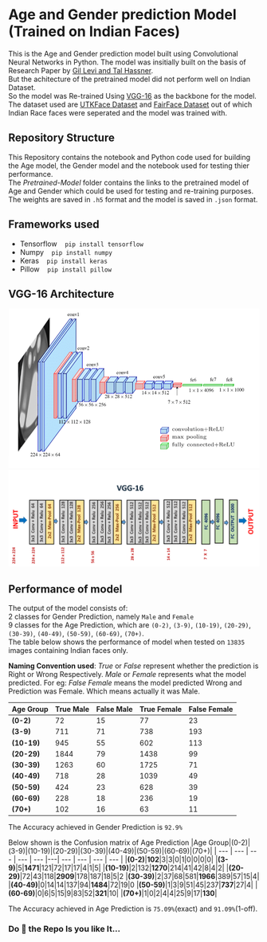 # Age and Gender prediction Model (Trained on Indian Faces)

This is the Age and Gender prediction model built using Convolutional Neural Networks in Python.
The model was insitially built on the basis of Research Paper by [Gil Levi and Tal Hassner](https://talhassner.github.io/home/publication/2015_CVPR "Age and Gender Classification Using Convolutional Neural Networks").
<br />
But the achitecture of the pretrained model did not perform well on Indian Dataset.<br />
So the model was Re-trained Using [VGG-16](https://pub.towardsai.net/the-architecture-and-implementation-of-vgg-16-b050e5a5920b) as the backbone for the model.<br />
The dataset used are [UTKFace Dataset](https://susanqq.github.io/UTKFace/ "Large Scale Face Dataset") and [FairFace Dataset](https://arxiv.org/abs/1908.04913 "FairFace: Face Attribute Dataset for Balanced Race, Gender, and Age") out of which Indian Race faces were seperated and the model was trained with.

## Repository Structure

This Repository contains the notebook and Python code used for building the Age model, the Gender model and the notebook used for testing thier performance.<br /> The _Pretrained-Model_ folder contains the links to the pretrained model of Age and Gender which could be used for testing and re-training purposes. The weights are saved in `.h5` format and the model is saved in `.json` format.

## Frameworks used

-   Tensorflow &nbsp;&nbsp; `pip install tensorflow`
-   Numpy &nbsp;&nbsp; `pip install numpy`
-   Keras &nbsp;&nbsp; `pip install keras`
-   Pillow &nbsp;&nbsp; `pip install pillow`

## VGG-16 Architecture
![](https://github.com/ujjwaltyagi355/Age-Gender-Classfication/blob/master/images/VGG-16%20Architecture.png)
<br />
![](https://github.com/ujjwaltyagi355/Age-Gender-Classfication/blob/master/images/VGG%2016%20model.png)

## Performance of model

The output of the model consists of:<br />
2 classes for Gender Prediction, namely `Male` and `Female` <br /> 
9 classes for the Age Prediction, which are `(0-2)`, `(3-9)`, `(10-19)`, `(20-29)`, `(30-39)`, `(40-49)`, `(50-59)`, `(60-69)`, `(70+)`. <br />
The table below shows the performance of model when tested on `13835` images containing Indian faces only.

**Naming Convention used**: _True_ or _False_ represent whether the prediction is Right or Wrong Respectively. _Male_ or _Female_ represents what the model predicted.
For eg: _False Female_ means the model predicted Wrong and Prediction was Female. Which means actually it was Male.

| Age Group   | True Male | False Male | True Female | False Female |
| ----------- | --------- | ---------- | ----------- | ------------ |
| **(0-2)**   | 72        | 15         | 77          | 23           |
| **(3-9)**   | 711       | 71         | 738         | 193          |
| **(10-19)** | 945       | 55         | 602         | 113          |
| **(20-29)** | 1844      | 79         | 1438        | 99           |
| **(30-39)** | 1263      | 60         | 1725        | 71           |
| **(40-49)** | 718       | 28         | 1039        | 49           |
| **(50-59)** | 424       | 23         | 628         | 39           |
| **(60-69)** | 228       | 18         | 236         | 19           |
| **(70+)**   | 102       | 16         | 63          | 11           |

The Accuracy achieved in Gender Prediction is `92.9%`

Below shown is the Confusion matrix of Age Prediction
|Age Group|(0-2)|(3-9)|(10-19)|(20-29)|(30-39)|(40-49)|(50-59)|(60-69)|(70+)|
| --- | --- | --- | --- | --- |---| --- | --- | --- | --- |
|**(0-2)**|**102**|3|3|0|1|0|0|0|0|
|**(3-9)**|5|**1471**|121|72|17|17|4|1|5|
|**(10-19)**|2|132|**1270**|214|41|42|8|4|2|
|**(20-29)**|72|43|118|**2909**|178|187|18|5|2
|**(30-39)**|2|37|68|581|**1966**|389|57|15|4|
|**(40-49)**|0|14|14|137|94|**1484**|72|19|0
|**(50-59)**|1|3|9|51|45|237|**737**|27|4|
|**(60-69)**|0|6|5|15|9|83|52|**321**|10|
|**(70+)**|1|0|2|4|4|25|9|17|**130**|

The Accuracy achieved in Age Prediction is `75.09%`(exact) and `91.09%`(1-off).

<h3> Do 🌟 the Repo Is you like It...</h3>

